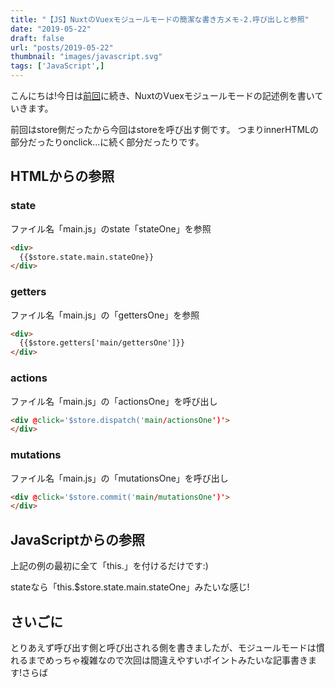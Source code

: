 ```yaml
---
title: "【JS】NuxtのVuexモジュールモードの簡潔な書き方メモ-2.呼び出しと参照"
date: "2019-05-22"
draft: false
url: "posts/2019-05-22"
thumbnail: "images/javascript.svg"
tags: ['JavaScript',]
---
```


こんにちは!今日は[前回](../2019-05-20)に続き、NuxtのVuexモジュールモードの記述例を書いていきます。


前回はstore側だったから今回はstoreを呼び出す側です。
つまりinnerHTMLの部分だったりonclick...に続く部分だったりです。

## HTMLからの参照

### state
ファイル名「main.js」のstate「stateOne」を参照
```html
<div>
  {{$store.state.main.stateOne}}
</div>
```

### getters
ファイル名「main.js」の「gettersOne」を参照
```html
<div>
  {{$store.getters['main/gettersOne']}}
</div>
```
### actions
ファイル名「main.js」の「actionsOne」を呼び出し
```html
<div @click='$store.dispatch('main/actionsOne')'>
</div>
```

### mutations
ファイル名「main.js」の「mutationsOne」を呼び出し
```html
<div @click='$store.commit('main/mutationsOne')'>
</div>
```

## JavaScriptからの参照
上記の例の最初に全て「this.」を付けるだけです:)

stateなら「this.$store.state.main.stateOne」みたいな感じ!

## さいごに
とりあえず呼び出す側と呼び出される側を書きましたが、モジュールモードは慣れるまでめっちゃ複雑なので次回は間違えやすいポイントみたいな記事書きます!さらば

